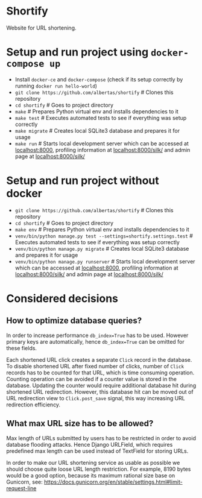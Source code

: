 # Shortify
Website for URL shortening.

# Setup and run project using `docker-compose up`
* Install `docker-ce` and `docker-compose` (check if its setup correctly by running `docker run hello-world`)
* `git clone https://github.com/albertas/shortify`  # Clones this repository
* `cd shortify`  # Goes to project directory
* `make`  # Prepares Python virtual env and installs dependencies to it
* `make test`  # Executes automated tests to see if everything was setup correctly
* `make migrate`  # Creates local SQLite3 database and prepares it for usage
* `make run`  # Starts local development server which can be accessed at [localhost:8000](http://localhost:8000),
  profiling information at [localhost:8000/silk/](http://localhost:8000/silk/) and
  admin page at [localhost:8000/silk/](http://localhost:8000/silk/)

# Setup and run project without docker
* `git clone https://github.com/albertas/shortify`  # Clones this repository
* `cd shortify`  # Goes to project directory
* `make env`  # Prepares Python virtual env and installs dependencies to it
* `venv/bin/python manage.py test --settings=shortify.settings.test`  # Executes automated tests to see if everything was setup correctly
* `venv/bin/python manage.py migrate`  # Creates local SQLite3 database and prepares it for usage
* `venv/bin/python manage.py runserver`  # Starts local development server which can be accessed at [localhost:8000](http://localhost:8000), 
  profiling information at [localhost:8000/silk/](http://localhost:8000/silk/) and
  admin page at [localhost:8000/silk/](http://localhost:8000/silk/)

# Considered decisions
## How to optimize database queries?
In order to increase performance `db_index=True` has to be used. However primary keys are
automatically, hence `db_index=True` can be omitted for these fields.

Each shortened URL click creates a separate `Click` record in the database.
To disable shortened URL after fixed number of clicks, number of `Click` records has to be counted
for that URL, which is time consuming operation. Counting operation can be avoided if a counter
value is stored in the database. Updating the counter would require additional database hit during
shortened URL redirection. However, this database hit can be moved out of URL redirection view to
`Click.post_save` signal, this way increasing URL redirection efficiency.

## What max URL size has to be allowed?
Max length of URLs submitted by users has to be restricted in order to avoid database flooding attacks.
Hence Django URLField, which requires predefined max length can be used instead of TextField for
storing URLs.

In order to make our URL shortening service as usable as possible we should choose quite loose URL
length restriction. For example, 8190 bytes would be a good option, because its maximum rational
size base on Gunicorn, see: https://docs.gunicorn.org/en/stable/settings.html#limit-request-line
